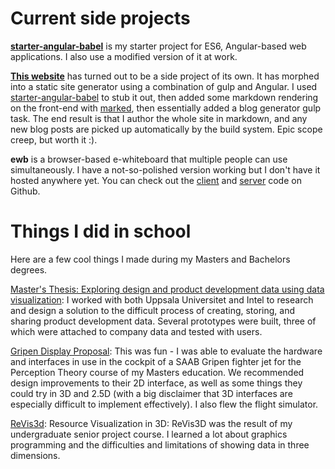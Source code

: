 # Current side projects

**[starter-angular-babel][starter-angular-babel]** is my starter project for ES6, Angular-based web applications. I also use a modified version of it at work.

**[This website](https://github.com/vbud/vbud.github.io)** has turned out to be a side project of its own. It has morphed into a static site generator using a combination of gulp and Angular. I used [starter-angular-babel][starter-angular-babel] to stub it out, then added some markdown rendering on the front-end with [marked](https://github.com/chjj/marked), then essentially added a blog generator gulp task. The end result is that I author the whole site in markdown, and any new blog posts are picked up automatically by the build system. Epic scope creep, but worth it :). 

**ewb** is a browser-based e-whiteboard that multiple people can use simultaneously. I have a not-so-polished version working but I don't have it hosted anywhere yet. You can check out the [client](https://github.com/vbud/ewb-client) and [server](https://github.com/vbud/ewb-server) code on Github.


# Things I did in school

Here are a few cool things I made during my Masters and Bachelors degrees.

[Master's Thesis: Exploring design and product development data using data visualization](https://dl.dropboxusercontent.com/u/8576989/Thesis_ValjeanClark_final.pdf): I worked with both Uppsala Universitet and Intel to research and design a solution to the difficult process of creating, storing, and sharing product development data. Several prototypes were built, three of which were attached to company data and tested with users.

[Gripen Display Proposal](https://docs.google.com/presentation/d/1bqmwS_Woh9g98cSVAKKNmPgPx5DSCaYuBHHtZjMFBhU/edit?usp=sharing): This was fun - I was able to evaluate the hardware and interfaces in use in the cockpit of a SAAB Gripen fighter jet for the Perception Theory course of my Masters education. We recommended design improvements to their 2D interface, as well as some things they could try in 3D and 2.5D (with a big disclaimer that 3D interfaces are especially difficult to implement effectively). I also flew the flight simulator.

[ReVis3d](http://youtu.be/S-Y4zOWojNw?t=3m6s): Resource Visualization in 3D: ReVis3D was the result of my undergraduate senior project course. I learned a lot about graphics programming and the difficulties and limitations of showing data in three dimensions.

[starter-angular-babel]: https://github.com/vbud/starter-angular-babel
